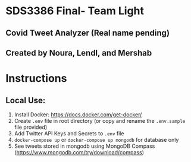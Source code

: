# SDS3386 Final- Team Light
## Covid Tweet Analyzer (Real name pending)

## Created by Noura, Lendl, and Mershab

# Instructions
## Local Use:
1. Install Docker: https://docs.docker.com/get-docker/
2. Create `.env` file in root directory (or copy and rename the `.env.sample` file provided)
3. Add Twitter API Keys and Secrets to `.env` file
4. `docker-compose up` or `docker-compose up mongodb` for database only
5. See tweets stored in mongodb using MongoDB Compass (https://www.mongodb.com/try/download/compass)